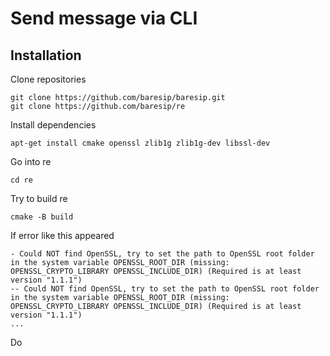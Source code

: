 # Send message via CLI

## Installation

Clone repositories
```
git clone https://github.com/baresip/baresip.git
git clone https://github.com/baresip/re
```
Install dependencies
```
apt-get install cmake openssl zlib1g zlib1g-dev libssl-dev
```
Go into re
```
cd re
```

Try to build re
```
cmake -B build
```

If error like this appeared
```
- Could NOT find OpenSSL, try to set the path to OpenSSL root folder in the system variable OPENSSL_ROOT_DIR (missing: OPENSSL_CRYPTO_LIBRARY OPENSSL_INCLUDE_DIR) (Required is at least version "1.1.1")
-- Could NOT find OpenSSL, try to set the path to OpenSSL root folder in the system variable OPENSSL_ROOT_DIR (missing: OPENSSL_CRYPTO_LIBRARY OPENSSL_INCLUDE_DIR) (Required is at least version "1.1.1")
...
```

Do
```

```
